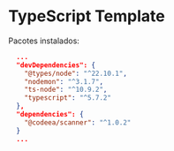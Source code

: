 # TypeScript Template

Pacotes instalados:

```json
  ...
  "devDependencies": {
    "@types/node": "^22.10.1",
    "nodemon": "^3.1.7",
    "ts-node": "^10.9.2",
    "typescript": "^5.7.2"
  },
  "dependencies": {
    "@codeea/scanner": "^1.0.2"
  }
  ...
```
